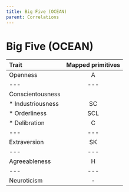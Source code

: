 ```yaml
---
title: Big Five (OCEAN)
parent: Correlations
---
```


# Big Five (OCEAN)

| Trait            | Mapped primitives |
| :--------        | :------: |
| Openness         | A |
| --- | --- |
| Conscientousness |  |
| * Industriousness  | SC |
| * Orderliness    | SCL |
| * Delibration    | C |
| --- | --- |
| Extraversion     | SK |
| --- | --- |
| Agreeableness    | H |
| --- | --- |
| Neuroticism      | - |
